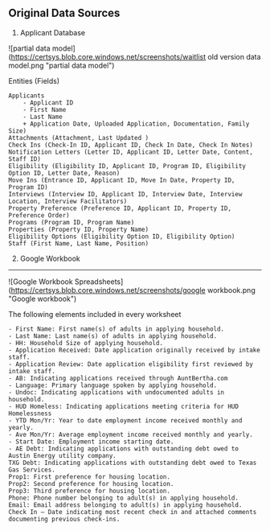 Original Data Sources
---------------------


1. Applicant Database


![partial data model](https://certsys.blob.core.windows.net/screenshots/waitlist old version data model.png "partial data model")

Entities (Fields)
	
	
	Applicants
	    - Applicant ID
	    - First Name
	    - Last Name
	    + Application Date, Uploaded Application, Documentation, Family Size)
	Attachments (Attachment, Last Updated )
	Check Ins (Check-In ID, Applicant ID, Check In Date, Check In Notes)
	Notification Letters (Letter ID, Applicant ID, Letter Date, Content, Staff ID)
	Eligibility (Eligibility ID, Applicant ID, Program ID, Eligibility Option ID, Letter Date, Reason)
	Move Ins (Entrance ID, Applicant ID, Move In Date, Property ID, Program ID)
	Interviews (Interview ID, Applicant ID, Interview Date, Interview Location, Interview Facilitators)
	Property Preference (Preference ID, Applicant ID, Property ID, Preference Order)
	Programs (Program ID, Program Name)
	Properties (Property ID, Property Name)
	Eligibility Options (Eligibility Option ID, Eligibility Option)
	Staff (First Name, Last Name, Position)


2. Google Workbook
------------------
![Google Workbook Spreadsheets](https://certsys.blob.core.windows.net/screenshots/google workbook.png "Google workbook")

The following elements included in every worksheet
    
    - First Name: First name(s) of adults in applying household.
    - Last Name: Last name(s) of adults in applying household.
    - HH: Household Size of applying household.
	- Application Received: Date application originally received by intake staff.
	- Application Review: Date application eligibility first reviewed by intake staff. 
	- AB: Indicating applications received through AuntBertha.com
	- Language: Primary language spoken by applying household.
	- Undoc: Indicating applications with undocumented adults in household.
	- HUD Homeless: Indicating applications meeting criteria for HUD Homelessness
	- YTD Mon/Yr: Year to date employment income received monthly and yearly.
	- Ave Mon/Yr: Average employment income received monthly and yearly.
	- Start Date: Employment income starting date.
	- AE Debt: Indicating applications with outstanding debt owed to Austin Energy utility company.
	TXG Debt: Indicating applications with outstanding debt owed to Texas Gas Services.
	Prop1: First preference for housing location.
	Prop2: Second preference for housing location.
	Prop3: Third preference for housing location.
	Phone: Phone number belonging to adult(s) in applying household.
	Email: Email address belonging to adult(s) in applying household.
	Check In – Date indicating most recent check in and attached comments documenting previous check-ins.
